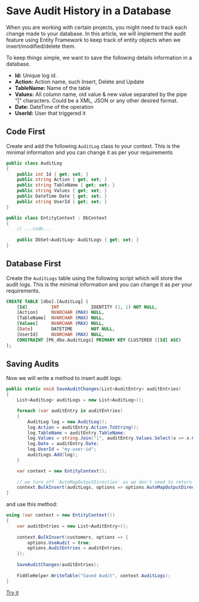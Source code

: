 # Save Audit History in a Database

When you are working with certain projects, you might need to track each change made to your database. In this article, we will implement the audit feature using Entity Framework to keep track of entity objects when we insert/modified/delete them.

To keep things simple, we want to save the following details information in a database.

 - **Id:** Unique log id.
 - **Action:** Action name, such Insert, Delete and Update
 - **TableName:** Name of the table
 - **Values:** All column name, old value & new value separated by the pipe "|" characters. Could be a XML, JSON or any other desired format. 
 - **Date:** DateTime of the operation
 - **UserId:** User that triggered it

## Code First
Create and add the following `AuditLog` class to your context. This is the minimal information and you can change it as per your requirements 

```csharp
public class AuditLog
{
	public int Id { get; set; }
	public string Action { get; set; }
	public string TableName { get; set; }
	public string Values { get; set; }
	public DateTime Date { get; set; }
	public string UserId { get; set; }
}

public class EntityContext : DbContext
{
	// ...code...
	
	public DbSet<AuditLog> AuditLogs { get; set; }
}
```

## Database First
Create the `AuditLogs` table using the following script which will store the audit logs. This is the minimal information and you can change it as per your requirements.

```sql
CREATE TABLE [dbo].[AuditLog] (
    [Id]         INT            IDENTITY (1, 1) NOT NULL,
    [Action]     NVARCHAR (MAX) NULL,
    [TableName]  NVARCHAR (MAX) NULL,
    [Values]     NVARCHAR (MAX) NULL,
    [Date]       DATETIME       NOT NULL,
    [UserId]     NVARCHAR (MAX) NULL,
    CONSTRAINT [PK_dbo.AuditLogs] PRIMARY KEY CLUSTERED ([Id] ASC)
);
```

## Saving Audits

Now we will write a method to insert audit logs:

```csharp
public static void SaveAuditChanges(List<AuditEntry> auditEntries)
{
	List<AuditLog> auditLogs = new List<AuditLog>();

	foreach (var auditEntry in auditEntries)
	{
		AuditLog log = new AuditLog();
		log.Action = auditEntry.Action.ToString();                       
		log.TableName = auditEntry.TableName;
		log.Values = string.Join("|", auditEntry.Values.Select(x => x.ColumnName + ";" + (x.OldValue ?? "") + ";" + (x.NewValue ?? "")));
		log.Date = auditEntry.Date;
		log.UserId = "my-user-id";
		auditLogs.Add(log);
	}

	var context = new EntityContext();
	
	// we turn off `AutoMapOutputDirection` as we don't need to return the identity values
	context.BulkInsert(auditLogs, options => options.AutoMapOutputDirection = false);
}		
```

and use this method:

```csharp
using (var context = new EntityContext())
{
	var auditEntries = new List<AuditEntry>();
	
	context.BulkInsert(customers, options => {
		options.UseAudit = true;
		options.AuditEntries = auditEntries;
	});
	
	SaveAuditChanges(auditEntries);
	
	FiddleHelper.WriteTable("Saved Audit", context.AuditLogs);
}	
```
[Try it](https://dotnetfiddle.net/qN6MpI)